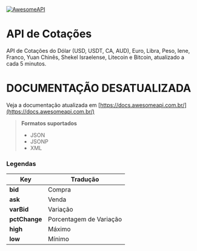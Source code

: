 [![AwesomeAPI](https://cdn.awesomeapi.com.br/awesomeapi/assets/awapi1c.png)](https://economia.awesomeapi.com.br/)

# API de Cotações
API de Cotações do Dólar (USD, USDT, CA, AUD), Euro, Libra, Peso, Iene, Franco, Yuan Chinês, Shekel Israelense, Litecoin e Bitcoin, atualizado a cada 5 minutos.

# DOCUMENTAÇÃO DESATUALIZADA
Veja a documentação atualizada em [https://docs.awesomeapi.com.br/](https://docs.awesomeapi.com.br/)

> **Formatos suportados**
> - JSON
> - JSONP
> - XML

### Legendas
Key | Tradução
-------- | ---
**bid** | Compra
**ask** | Venda
**varBid** | Variação
**pctChange** |  Porcentagem de Variação
**high** | Máximo
**low** | Mínimo
